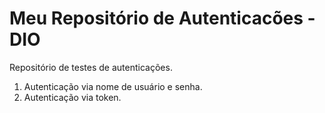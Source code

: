 # Meu Repositório de Autenticacões - DIO
Repositório de testes de autenticações.

1. Autenticação via nome de usuário e senha.
2. Autenticação via token.


